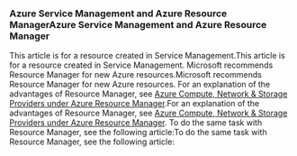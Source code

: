 ### <a name="azure-service-management-and-azure-resource-manager"></a><span data-ttu-id="8c789-101">Azure Service Management and Azure Resource Manager</span><span class="sxs-lookup"><span data-stu-id="8c789-101">Azure Service Management and Azure Resource Manager</span></span>
<span data-ttu-id="8c789-102">This article is for a resource created in Service Management.</span><span class="sxs-lookup"><span data-stu-id="8c789-102">This article is for a resource created in Service Management.</span></span> <span data-ttu-id="8c789-103">Microsoft recommends Resource Manager for new Azure resources.</span><span class="sxs-lookup"><span data-stu-id="8c789-103">Microsoft recommends Resource Manager for new Azure resources.</span></span> <span data-ttu-id="8c789-104">For an explanation of the advantages of Resource Manager, see [Azure Compute, Network & Storage Providers under Azure Resource Manager](../articles/virtual-machines/virtual-machines-windows-compare-deployment-models.md).</span><span class="sxs-lookup"><span data-stu-id="8c789-104">For an explanation of the advantages of Resource Manager, see [Azure Compute, Network & Storage Providers under Azure Resource Manager](../articles/virtual-machines/virtual-machines-windows-compare-deployment-models.md).</span></span> <span data-ttu-id="8c789-105">To do the same task with Resource Manager, see the following article:</span><span class="sxs-lookup"><span data-stu-id="8c789-105">To do the same task with Resource Manager, see the following article:</span></span>


